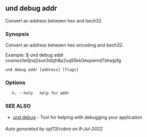 ## und debug addr

Convert an address between hex and bech32

### Synopsis

Convert an address between hex encoding and bech32.

Example:
$ und debug addr cosmos1e0jnq2sun3dzjh8p2xq95kk0expwmd7shwjpfg
			

```
und debug addr [address] [flags]
```

### Options

```
  -h, --help   help for addr
```

### SEE ALSO

* [und debug](und_debug.md)	 - Tool for helping with debugging your application

###### Auto generated by spf13/cobra on 8-Jul-2022
